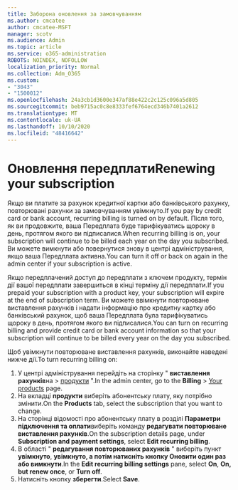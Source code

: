 ```yaml
---
title: Заборона оновлення за замовчуванням
ms.author: cmcatee
author: cmcatee-MSFT
manager: scotv
ms.audience: Admin
ms.topic: article
ms.service: o365-administration
ROBOTS: NOINDEX, NOFOLLOW
localization_priority: Normal
ms.collection: Adm_O365
ms.custom:
- "3043"
- "1500012"
ms.openlocfilehash: 24a3cb1d3600e347af88e422c2c125c096a5d805
ms.sourcegitcommit: beb9715ac0c8e8333fef6764ecd346b7401a2612
ms.translationtype: MT
ms.contentlocale: uk-UA
ms.lasthandoff: 10/10/2020
ms.locfileid: "48416642"
---
```

# <a name="renewing-your-subscription"></a><span data-ttu-id="5f603-102">Оновлення передплати</span><span class="sxs-lookup"><span data-stu-id="5f603-102">Renewing your subscription</span></span>

<span data-ttu-id="5f603-103">Якщо ви платите за рахунок кредитної картки або банківського рахунку, повторювані рахунки за замовчуванням увімкнуто.</span><span class="sxs-lookup"><span data-stu-id="5f603-103">If you pay by credit card or bank account, recurring billing is turned on by default.</span></span> <span data-ttu-id="5f603-104">Після того, як ви продовжите, ваша Передплата буде тарифікуватись щороку в день, протягом якого ви підписалися.</span><span class="sxs-lookup"><span data-stu-id="5f603-104">When recurring billing is on, your subscription will continue to be billed each year on the day you subscribed.</span></span> <span data-ttu-id="5f603-105">Ви можете вимкнути або повернутися знову в центрі адміністрування, якщо ваша Передплата активна.</span><span class="sxs-lookup"><span data-stu-id="5f603-105">You can turn it off or back on again in the admin center if your subscription is active.</span></span>

<span data-ttu-id="5f603-106">Якщо передплачений доступ до передплати з ключем продукту, термін дії вашої передплати завершиться в кінці терміну дії передплати.</span><span class="sxs-lookup"><span data-stu-id="5f603-106">If you prepaid your subscription with a product key, your subscription will expire at the end of subscription term.</span></span> <span data-ttu-id="5f603-107">Ви можете ввімкнути повторюване виставлення рахунків і надати інформацію про кредитну картку або банківський рахунок, щоб ваша Передплата була тарифікуватись щороку в день, протягом якого ви підписалися.</span><span class="sxs-lookup"><span data-stu-id="5f603-107">You can turn on recurring billing and provide credit card or bank account information so that your subscription will continue to be billed every year on the day you subscribed.</span></span>

<span data-ttu-id="5f603-108">Щоб увімкнути повторюване виставлення рахунків, виконайте наведені нижче дії.</span><span class="sxs-lookup"><span data-stu-id="5f603-108">To turn recurring billing on:</span></span>

1. <span data-ttu-id="5f603-109">У центрі адміністрування перейдіть на сторінку " **виставлення рахунків**на  >  [продукти](https://go.microsoft.com/fwlink/p/?linkid=842054) ".</span><span class="sxs-lookup"><span data-stu-id="5f603-109">In the admin center, go to the **Billing** > [Your products](https://go.microsoft.com/fwlink/p/?linkid=842054) page.</span></span>
2. <span data-ttu-id="5f603-110">На вкладці **продукти** виберіть абонентську плату, яку потрібно змінити.</span><span class="sxs-lookup"><span data-stu-id="5f603-110">On the **Products** tab, select the subscription that you want to change.</span></span>
3. <span data-ttu-id="5f603-111">На сторінці відомості про абонентську плату в розділі **Параметри підключення та оплати**виберіть команду **редагувати повторюване виставлення рахунків**.</span><span class="sxs-lookup"><span data-stu-id="5f603-111">On the subscription details page, under **Subscription and payment settings**, select **Edit recurring billing**.</span></span>
4. <span data-ttu-id="5f603-112">В області " **редагування повторюваних рахунків** " виберіть пункт **увімкнуто**, **увімкнуто, а потім натисніть кнопку Оновити один раз** **або вимкнути**.</span><span class="sxs-lookup"><span data-stu-id="5f603-112">In the **Edit recurring billing settings** pane, select **On**, **On, but renew once**, or **Turn off**.</span></span>
5. <span data-ttu-id="5f603-113">Натисніть кнопку **зберегти**.</span><span class="sxs-lookup"><span data-stu-id="5f603-113">Select **Save**.</span></span> 